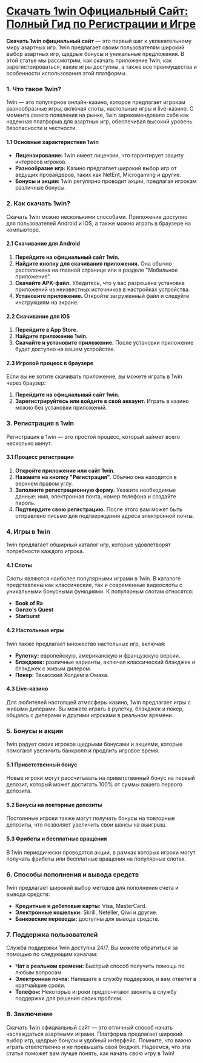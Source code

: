 # [Скачать 1win Официальный Сайт: Полный Гид по Регистрации и Игре](https://brandplay.link/9sD8CZLQ)

**Скачать 1win официальный сайт** — это первый шаг к увлекательному миру азартных игр. 1win предлагает своим пользователям широкий выбор азартных игр, щедрые бонусы и уникальные предложения. В этой статье мы рассмотрим, как скачать приложение 1win, как зарегистрироваться, какие игры доступны, а также все преимущества и особенности использования этой платформы.

### 1. Что такое 1win?

1win — это популярное онлайн-казино, которое предлагает игрокам разнообразные игры, включая слоты, настольные игры и live-казино. С момента своего появления на рынке, 1win зарекомендовало себя как надежная платформа для азартных игр, обеспечивая высокий уровень безопасности и честности.

#### 1.1 Основные характеристики 1win

* **Лицензирование:** 1win имеет лицензии, что гарантирует защиту интересов игроков.
* **Разнообразие игр:** Казино предлагает широкий выбор игр от ведущих провайдеров, таких как NetEnt, Microgaming и другие.
* **Бонусы и акции:** 1win регулярно проводит акции, предлагая игрокам различные бонусы.

### 2. Как скачать 1win?

Скачать 1win можно несколькими способами. Приложение доступно для пользователей Android и iOS, а также можно играть в браузере на компьютере.

#### 2.1 Скачивание для Android

1. **Перейдите на официальный сайт 1win.**
2. **Найдите кнопку для скачивания приложения.** Она обычно расположена на главной странице или в разделе "Мобильное приложение".
3. **Скачайте APK-файл.** Убедитесь, что у вас разрешена установка приложений из неизвестных источников в настройках устройства.
4. **Установите приложение.** Откройте загруженный файл и следуйте инструкциям на экране.

#### 2.2 Скачивание для iOS

1. **Перейдите в App Store.**
2. **Найдите приложение 1win.**
3. **Скачайте и установите приложение.** После установки приложение будет доступно на вашем устройстве.

#### 2.3 Игровой процесс в браузере

Если вы не хотите скачивать приложение, вы можете играть в 1win через браузер:

1. **Перейдите на официальный сайт 1win.**
2. **Зарегистрируйтесь или войдите в свой аккаунт.** Играть в казино можно без установки приложений.

### 3. Регистрация в 1win

Регистрация в 1win — это простой процесс, который займет всего несколько минут.

#### 3.1 Процесс регистрации

1. **Откройте приложение или сайт 1win.**
2. **Нажмите на кнопку "Регистрация".** Обычно она находится в верхнем правом углу.
3. **Заполните регистрационную форму.** Укажите необходимые данные: имя, электронная почта, номер телефона и создайте пароль.
4. **Подтвердите свою регистрацию.** После этого вам может быть отправлено письмо для подтверждения адреса электронной почты.

### 4. Игры в 1win

1win предлагает обширный каталог игр, которые удовлетворят потребности каждого игрока.

#### 4.1 Слоты

Слоты являются наиболее популярными играми в 1win. В каталоге представлены как классические, так и современные видеослоты с уникальными бонусными функциями. К популярным слотам относятся:

* **Book of Ra**
* **Gonzo's Quest**
* **Starburst**

#### 4.2 Настольные игры

1win также предлагает множество настольных игр, включая:

* **Рулетку:** европейскую, американскую и французскую версии.
* **Блэкджек:** различные варианты, включая классический блэкджек и блэкджек с живым дилером.
* **Покер:** Техасский Холдем и Омаха.

#### 4.3 Live-казино

Для любителей настоящей атмосферы казино, 1win предлагает игры с живыми дилерами. Вы можете играть в рулетку, блэкджек и покер, общаясь с дилерами и другими игроками в реальном времени.

### 5. Бонусы и акции

1win радует своих игроков щедрыми бонусами и акциями, которые помогают увеличить банкролл и продлить игровое время.

#### 5.1 Приветственный бонус

Новые игроки могут рассчитывать на приветственный бонус на первый депозит, который может достигать 100% от суммы вашего первого депозита.

#### 5.2 Бонусы на повторные депозиты

Постоянные игроки также могут получать бонусы на повторные депозиты, что позволяет увеличить свои шансы на выигрыш.

#### 5.3 Фрибеты и бесплатные вращения

В 1win периодически проводятся акции, в рамках которых игроки могут получать фрибеты или бесплатные вращения на популярных слотах.

### 6. Способы пополнения и вывода средств

1win предлагает широкий выбор методов для пополнения счета и вывода средств:

* **Кредитные и дебетовые карты:** Visa, MasterCard.
* **Электронные кошельки:** Skrill, Neteller, Qiwi и другие.
* **Банковские переводы:** доступны для вывода средств.

### 7. Поддержка пользователей

Служба поддержки 1win доступна 24/7. Вы можете обратиться за помощью по следующим каналам:

* **Чат в реальном времени:** Быстрый способ получить помощь по любым вопросам.
* **Электронная почта:** Напишите в службу поддержки, и вам ответят в кратчайшие сроки.
* **Телефон:** Некоторые игроки предпочитают звонить в службу поддержки для решения своих проблем.

### 8. Заключение

Скачать 1win официальный сайт — это отличный способ начать наслаждаться азартными играми. Платформа предлагает широкий выбор игр, щедрые бонусы и удобный интерфейс. Помните, что важно играть ответственно и не превышать свой бюджет. Надеемся, что эта статья поможет вам лучше понять, как начать свою игру в 1win!

###

###
